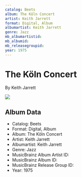 ```yaml
---
catalog: Beets
album: The Köln Concert
artist: Keith Jarrett
format: Digital, Album
albumartist: Keith Jarrett
genre: Jazz
mb_albumartistid: 
mb_albumid: 
mb_releasegroupid: 
year: 1975
---
```


# The Köln Concert

By Keith Jarrett

![](../../assets/beetscovers/Keith_Jarrett-The_Köln_Concert.jpg)

## Album Data

- Catalog: Beets
- Format: Digital, Album
- Album: The Köln Concert
- Artist: Keith Jarrett
- Albumartist: Keith Jarrett
- Genre: Jazz
- MusicBrainz Album Artist ID: 
- MusicBrainz Album ID: 
- MusicBrainz Release Group ID: 
- Year: 1975

